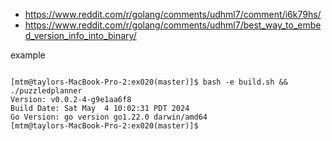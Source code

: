- https://www.reddit.com/r/golang/comments/udhml7/comment/i6k79hs/
- https://www.reddit.com/r/golang/comments/udhml7/best_way_to_embed_version_info_into_binary/

example

```log

[mtm@taylors-MacBook-Pro-2:ex020(master)]$ bash -e build.sh && ./puzzledplanner
Version: v0.0.2-4-g9e1aa6f8
Build Date: Sat May  4 10:02:31 PDT 2024
Go Version: go version go1.22.0 darwin/amd64
[mtm@taylors-MacBook-Pro-2:ex020(master)]$

```
